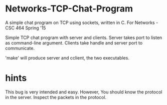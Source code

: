 # Networks-TCP-Chat-Program
A simple chat program on TCP using sockets, written in C. For Networks - CSC 464 Spring '15

Simple TCP chat program with server and clients. Server takes port to listen as command-line argument. Clients take handle and server port to communicate. 

'make' will produce server and cclient, the two executables.


# hints
This bug is very intended and easy. However, You should know the protocol
in the server. Inspect the packets in the protocol.
